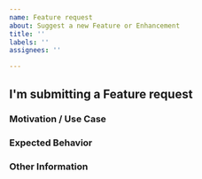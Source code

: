```yaml
---
name: Feature request
about: Suggest a new Feature or Enhancement
title: ''
labels: ''
assignees: ''

---
```


<!-- YOU MUST FILL IN THIS TEMPLATE OR ELSE IT WILL BE AUTO-CLOSE BY THE BOT -->

<!---
Thanks for filing a Feature Request! However, before you submit, please read the following:
1. Search open/closed issues before submitting a new one.
2. Also note that we ask you to fill in ALL sections defined as REQUIRED else it will be automatically closed by our bot.
-->

## I'm submitting a Feature request

### Motivation / Use Case
<!-- REQUIRED - What is the motivation to this feature/enhancement? What would be your use case? -->

### Expected Behavior
<!-- REQUIRED - Tell us what should happen -->

### Other Information
<!-- REQUIRED - Anything else that would be helpful to know about -->

